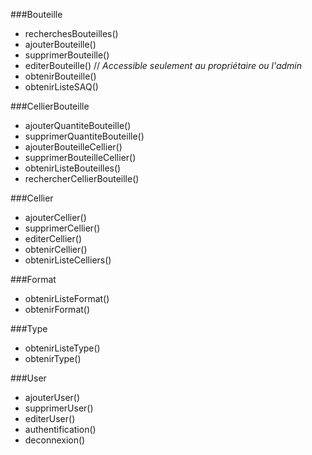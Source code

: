 ###Bouteille

- recherchesBouteilles()
- ajouterBouteille()
- supprimerBouteille()
- editerBouteille()  // *Accessible seulement au propriétaire ou l'admin*
- obtenirBouteille()
- obtenirListeSAQ()


###CellierBouteille

- ajouterQuantiteBouteille()
- supprimerQuantiteBouteille()
- ajouterBouteilleCellier()
- supprimerBouteilleCellier()
- obtenirListeBouteilles()
- rechercherCellierBouteille()

###Cellier

- ajouterCellier()
- supprimerCellier()
- editerCellier()
- obtenirCellier()
- obtenirListeCelliers()

###Format

- obtenirListeFormat()
- obtenirFormat()

###Type

- obtenirListeType()
- obtenirType()

###User

- ajouterUser()
- supprimerUser()
- editerUser()
- authentification()
- deconnexion()